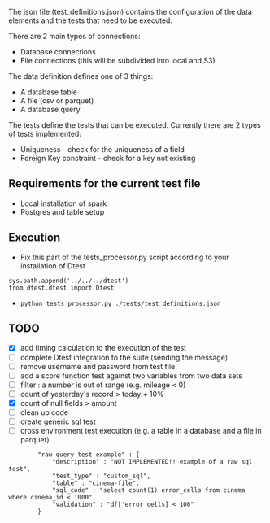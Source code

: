 The json file (test_definitions.json) contains the configuration of the data elements and the tests that need to be executed. 

There are 2 main types of connections:
* Database connections
* File connections (this will be subdivided into local and S3)

The data definition defines one of 3 things:
* A database table
* A file (csv or parquet)
* A database query

The tests define the tests that can be executed. Currently there are 2 types of tests implemented:
* Uniqueness - check for the uniqueness of a field
* Foreign Key constraint - check for a key not existing 


## Requirements for the current test file

* Local installation of spark
* Postgres and table setup


## Execution 

* Fix this part of the tests_processor.py script according to your installation of Dtest 
```
sys.path.append('../../../dtest')
from dtest.dtest import Dtest
```

* `python tests_processor.py ./tests/test_definitions.json`


## TODO

- [x] add timing calculation to the execution of the test
- [ ] complete Dtest integration to the suite (sending the message) 
- [ ] remove username and password from test file
- [ ] add a score function test against two variables from two data sets
- [ ] filter : a number is out of range (e.g. mileage < 0)
- [ ] count of yesterday's record > today + 10%
- [x] count of null fields > amount
- [ ] clean up code
- [ ] create generic sql test
- [ ] cross environment test execution (e.g. a table in a database and a file in parquet)
```
        "raw-query-test-example" : {
            "description" : "NOT IMPLEMENTED!! example of a raw sql test", 
            "test_type" : "custom_sql",
            "table" : "cinema-file",
            "sql_code" : "select count(1) error_cells from cinema where cinema_id < 1000",
            "validation" : "df['error_cells] < 100"
        }
```